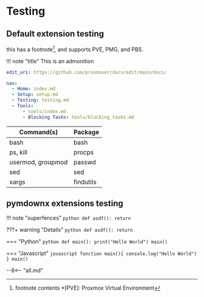 # Testing

## Default extension testing

this has a footnote[^1], and supports PVE, PMG, and PBS.

!!! note "title"
    This is an admonition

```yaml
edit_uri: https://github.com/proxmoxer/docs/edit/main/docs/

nav:
  - Home: index.md
  - Setup: setup.md
  - Testing: testing.md
  - Tools:
      - tools/index.md
      - Blocking Tasks: tools/blocking_tasks.md
```

| Command(s)        | Package   |
| ----------------- | --------- |
| bash              | bash      |
| ps, kill          | procps    |
| usermod, groupmod | passwd    |
| sed               | sed       |
| xargs             | findutils |

[^1]: footnote contents
*[PVE]: Proxmox Virtual Environment

## pymdownx extensions testing

!!! note "superfences"
    ```python
    def asdf():
      return
    ```


???+ warning "Details"
    ```python
    def asdf():
      return
    ```


=== "Python"
    ```python
    def main():
      print("Hello World")
    main()
    ```


=== "Javascript"
    ```javascript
    function main(){
      console.log("Hello World")
    }
    main()
    ```


--8<-- "all.md"
